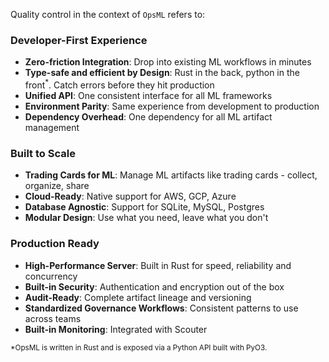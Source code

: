 
Quality control in the context of `OpsML` refers to:

### Developer-First Experience
- **Zero-friction Integration**: Drop into existing ML workflows in minutes
- **Type-safe and efficient by Design**: Rust in the back, python in the front<sup>*</sup>. Catch errors before they hit production
- **Unified API**: One consistent interface for all ML frameworks
- **Environment Parity**: Same experience from development to production
- **Dependency Overhead**: One dependency for all ML artifact management

### Built to Scale
- **Trading Cards for ML**: Manage ML artifacts like trading cards - collect, organize, share
- **Cloud-Ready**: Native support for AWS, GCP, Azure
- **Database Agnostic**: Support for SQLite, MySQL, Postgres
- **Modular Design**: Use what you need, leave what you don't

### Production Ready
- **High-Performance Server**: Built in Rust for speed, reliability and concurrency
- **Built-in Security**: Authentication and encryption out of the box
- **Audit-Ready**: Complete artifact lineage and versioning
- **Standardized Governance Workflows**: Consistent patterns to use across teams
- **Built-in Monitoring**: Integrated with Scouter

<sup>
*OpsML is written in Rust and is exposed via a Python API built with PyO3.
</sup>

